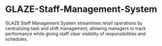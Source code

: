 # GLAZE-Staff-Management-System
GLAZE Staff Management System streamlines retail operations by centralizing task and shift management, allowing managers to track performance while giving staff clear visibility of responsibilities and schedules.

